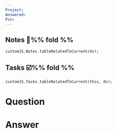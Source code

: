 ```yaml
---
Project: 
Answered: 
Pin:
---
```


## Notes 📝%% fold %%
```dataviewjs
customJS.Notes.tableRelatedToCurrent(dv);
```
## Tasks ☑️%% fold %%
```dataviewjs
customJS.Tasks.tableRelatedToCurrent(this, dv);
```
# Question

# Answer
